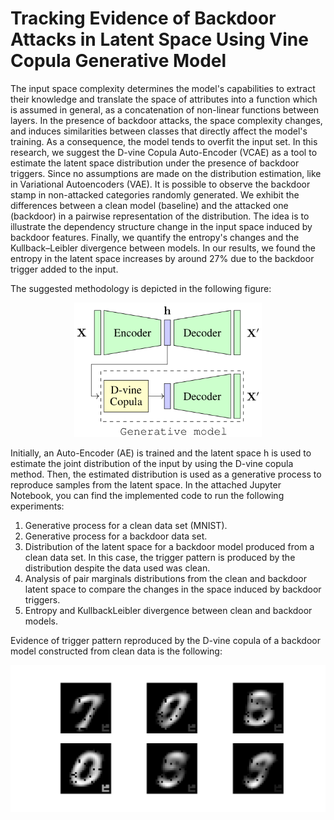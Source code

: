 # Tracking Evidence of Backdoor Attacks in Latent Space Using Vine Copula Generative Model

The input space complexity determines the model's capabilities to extract their knowledge and translate the space of attributes into a function which is assumed in general, as a concatenation of non-linear functions between layers. In the presence of backdoor attacks, the space complexity changes, and induces similarities between classes that directly affect the model's training. As a consequence, the model tends to overfit the input set. In this research, we suggest the D-vine Copula Auto-Encoder (VCAE) as a tool to estimate the latent space distribution under the presence of backdoor triggers. Since no assumptions are made on the distribution estimation, like in Variational Autoencoders (VAE). It is possible to observe the backdoor stamp in non-attacked categories randomly generated. We exhibit the differences between a clean model (baseline) and the attacked one (backdoor) in a pairwise representation of the distribution. The idea is to illustrate the dependency structure change in the input space induced by backdoor features. Finally, we quantify the entropy's changes and the Kullback–Leibler divergence between models. In our results, we found the entropy in the latent space increases by around 27\% due to the backdoor trigger added to the input. 

The suggested methodology is depicted in the following figure:
<center><img src="DvineCopula.png" alt="D-vine copula AE" width="300"/></center>

Initially, an Auto-Encoder (AE) is trained and the latent space h is used to estimate the joint distribution of the input by using the D-vine copula method. Then, the estimated distribution is used as a generative process to reproduce samples from the latent space. In the attached Jupyter Notebook, you can find the implemented code to run the following experiments:

1. Generative process for a clean data set (MNIST).
2. Generative process for a backdoor data set.
3. Distribution of the latent space for a backdoor model produced from a clean data set. In this case, the trigger pattern is produced by the distribution despite the data used was clean.
4. Analysis of pair marginals distributions from the clean and backdoor latent space to compare the changes in the space induced by backdoor triggers.
5. Entropy and KullbackLeibler divergence between clean and backdoor models.

Evidence of trigger pattern reproduced by the D-vine copula of a backdoor model constructed from clean data is the following:
<center><img src="backdoor_evidence.png" alt="D-vine copula AE" width="600"/></center>

